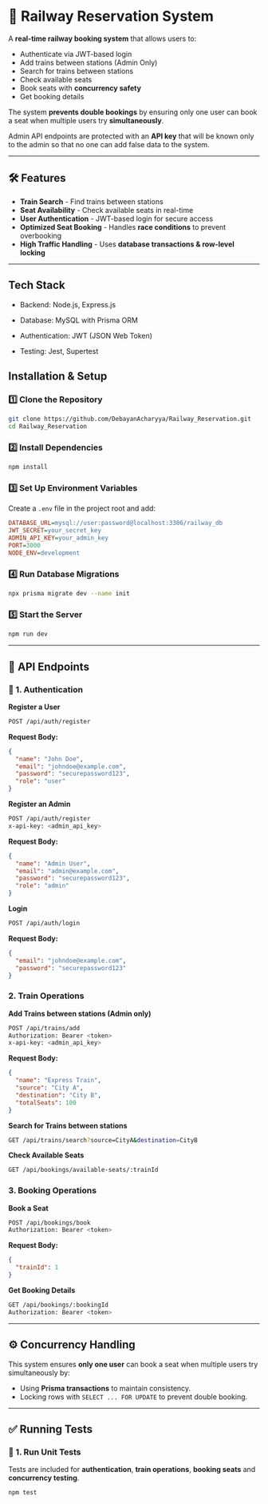 # 🚆 Railway Reservation System

A **real-time railway booking system** that allows users to:
-  Authenticate via JWT-based login   
-  Add trains between stations (Admin Only)
-  Search for trains between stations  
-  Check available seats  
-  Book seats with **concurrency safety**  
-  Get booking details
 

The system **prevents double bookings** by ensuring only one user can book a seat when multiple users try **simultaneously**.

Admin API endpoints are protected with an **API key** that will be known only to the admin so that no one can add false data to the system.


---

## 🛠️ Features

-  **Train Search** - Find trains between stations  
-  **Seat Availability** - Check available seats in real-time  
-  **User Authentication** - JWT-based login for secure access  
-  **Optimized Seat Booking** - Handles **race conditions** to prevent overbooking  
-  **High Traffic Handling** - Uses **database transactions & row-level locking**  

---

## Tech Stack

- Backend: Node.js, Express.js

- Database: MySQL with Prisma ORM

- Authentication: JWT (JSON Web Token)

- Testing: Jest, Supertest

##  Installation & Setup

### 1️⃣ Clone the Repository
```bash
git clone https://github.com/DebayanAcharyya/Railway_Reservation.git
cd Railway_Reservation
```

### 2️⃣ Install Dependencies
```bash
npm install
```

### 3️⃣ Set Up Environment Variables
Create a `.env` file in the project root and add:
```ini
DATABASE_URL=mysql://user:password@localhost:3306/railway_db
JWT_SECRET=your_secret_key
ADMIN_API_KEY=your_admin_key
PORT=3000
NODE_ENV=development
```

### 4️⃣ Run Database Migrations
```bash
npx prisma migrate dev --name init
```

### 5️⃣ Start the Server
```bash
npm run dev
```

---

## 📡 API Endpoints

### 🔑 1. Authentication

**Register a User**

```bash
POST /api/auth/register
```

**Request Body:**
```json
{
  "name": "John Doe",
  "email": "johndoe@example.com",
  "password": "securepassword123",
  "role": "user"
}
```

**Register an Admin**

```bash
POST /api/auth/register
x-api-key: <admin_api_key>
```

**Request Body:**
```json
{
  "name": "Admin User",
  "email": "admin@example.com",
  "password": "securepassword123",
  "role": "admin"
}
```


**Login**

```bash
POST /api/auth/login
```

**Request Body:**
```json
{
  "email": "johndoe@example.com",
  "password": "securepassword123"
}
```

### 2. Train Operations
**Add Trains between stations (Admin only)**

```bash
POST /api/trains/add
Authorization: Bearer <token>
x-api-key: <admin_api_key>
```
**Request Body:**
```json
{
  "name": "Express Train",
  "source": "City A",
  "destination": "City B",
  "totalSeats": 100
}
```

**Search for Trains between stations**  

```bash
GET /api/trains/search?source=CityA&destination=CityB
```

**Check Available Seats**  
```bash
GET /api/bookings/available-seats/:trainId
```

###  3. Booking Operations
**Book a Seat**  
```bash
POST /api/bookings/book
Authorization: Bearer <token>
```
**Request Body:**
```json
{
  "trainId": 1
}
```

**Get Booking Details**  
```bash
GET /api/bookings/:bookingId
Authorization: Bearer <token>
```

---

## ⚙️ Concurrency Handling
This system ensures **only one user** can book a seat when multiple users try simultaneously by:
- Using **Prisma transactions** to maintain consistency.
- Locking rows with `SELECT ... FOR UPDATE` to prevent double booking.


---

## ✅ Running Tests

### 🧪 1. Run Unit Tests
Tests are included for **authentication**, **train operations**, **booking seats** and **concurrency testing**.
```bash
npm test
```




